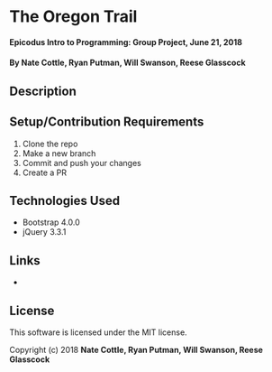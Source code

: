 # The Oregon Trail

#### Epicodus Intro to Programming: Group Project, June 21, 2018

#### By Nate Cottle, Ryan Putman, Will Swanson, Reese Glasscock

## Description



## Setup/Contribution Requirements

1. Clone the repo
1. Make a new branch
1. Commit and push your changes
1. Create a PR

## Technologies Used

* Bootstrap 4.0.0
* jQuery 3.3.1

## Links

*

## License

This software is licensed under the MIT license.

Copyright (c) 2018 **Nate Cottle, Ryan Putman, Will Swanson, Reese Glasscock**
